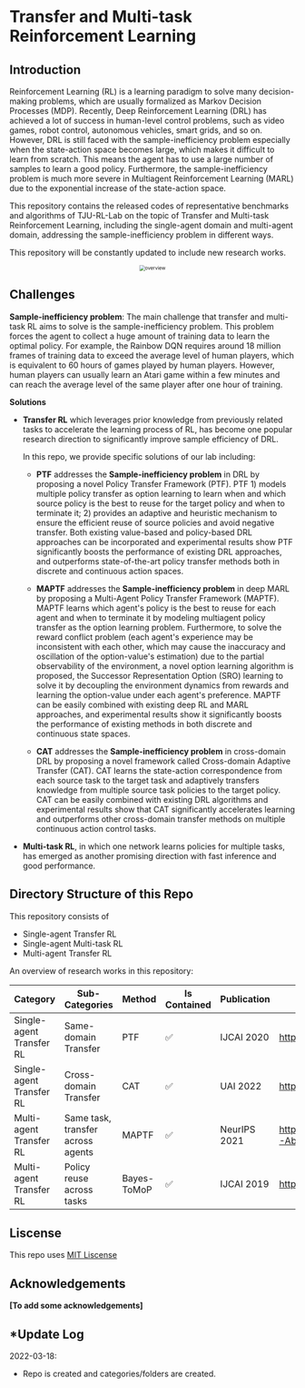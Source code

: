 # Transfer and Multi-task Reinforcement Learning

## Introduction

Reinforcement Learning (RL) is a learning paradigm to solve many decision-making problems, which are usually formalized as Markov Decision Processes (MDP). Recently, Deep Reinforcement Learning (DRL) has achieved a lot of success in human-level control problems, such as video games, robot control, autonomous vehicles, smart grids, and so on. However, DRL is still faced with the sample-inefficiency problem especially when the state-action space becomes large, which makes it difficult to learn from scratch. This means the agent has to use a large number of samples to learn a good policy. Furthermore, the sample-inefficiency problem is much more severe in Multiagent Reinforcement Learning (MARL) due to the exponential increase of the state-action space.  

This repository contains the released codes of representative benchmarks and algorithms of TJU-RL-Lab on the topic of Transfer and Multi-task Reinforcement Learning, including the single-agent domain and multi-agent domain, addressing the sample-inefficiency problem in different ways.

This repository will be constantly updated to include new research works.  

<p align="center"><img align="center" src="./assets/overview.png" alt="overview" style="zoom:60%;" /></p>

## Challenges 

**Sample-inefficiency problem**: The main challenge that transfer and multi-task RL aims to solve is the sample-inefficiency problem. This problem forces the agent to collect a huge amount of training data to learn the optimal policy. For example, the Rainbow DQN requires around 18 million frames of training data to exceed the average level of human players, which is equivalent to 60 hours of games played by human players. However, human players can usually learn an Atari game within a few minutes and can reach the average level of the same player after one hour of training. 

**Solutions**

- **Transfer RL** which leverages prior knowledge from previously related tasks to accelerate the learning process of RL, has become one popular research direction to significantly improve sample efficiency of DRL.  
  
  In this repo, we provide specific solutions of our lab including:
  * **PTF** addresses the **Sample-inefficiency problem** in DRL by proposing a novel Policy Transfer Framework (PTF). PTF 1) models multiple policy transfer as option learning to learn when and which source policy is the best to reuse for the target policy and when to terminate it; 2) provides an adaptive and heuristic mechanism to ensure the efficient reuse of source policies and avoid negative transfer. Both existing value-based and policy-based DRL approaches can be incorporated and experimental results show PTF significantly boosts the performance of existing DRL approaches, and outperforms state-of-the-art policy transfer methods both in discrete and continuous action spaces.

  * **MAPTF** addresses the **Sample-inefficiency problem** in deep MARL by proposing a Multi-Agent Policy Transfer Framework (MAPTF). MAPTF learns which agent's policy is the best to reuse for each agent and when to terminate it by modeling multiagent policy transfer as the option learning problem. Furthermore, to solve the reward conflict problem (each agent's experience may be inconsistent with each other, which may cause the inaccuracy and oscillation of the option-value's estimation) due to the partial observability of the environment, a novel option learning algorithm is proposed, the Successor Representation Option (SRO) learning to solve it by decoupling the environment dynamics from rewards and learning the option-value under each agent's preference. MAPTF can be easily combined with existing deep RL and MARL approaches, and experimental results show it significantly boosts the performance of existing methods in both discrete and continuous state spaces.

  * **CAT** addresses the **Sample-inefficiency problem** in cross-domain DRL by proposing a novel framework called Cross-domain Adaptive Transfer (CAT). CAT learns the state-action correspondence from each source task to the target task and adaptively transfers knowledge from multiple source task policies to the target policy. CAT can be easily combined with existing DRL algorithms and experimental results show that CAT significantly accelerates learning and outperforms other cross-domain transfer methods on multiple continuous action control tasks.

- **Multi-task RL**, in which one network learns policies for multiple tasks, has emerged as another promising direction with fast inference and good performance.

## Directory Structure of this Repo

This repository consists of 
 * Single-agent Transfer RL
 * Single-agent Multi-task RL
 * Multi-agent Transfer RL

An overview of research works in this repository:

| Category | Sub-Categories | Method |  Is Contained  | Publication | Link |
| ------ | ------ | ----- | --- | ------ | ------ |
| Single-agent Transfer RL | Same-domain Transfer | PTF  | :white_check_mark: |IJCAI 2020| https://dl.acm.org/doi/abs/10.5555/3491440.3491868 |
| Single-agent Transfer RL | Cross-domain Transfer| CAT  | :white_check_mark: | UAI 2022 | https://openreview.net/forum?id=ShN3hPUsce5 |
| Multi-agent Transfer RL | Same task, transfer across agents | MAPTF  | :white_check_mark: | NeurIPS 2021 | https://proceedings.neurips.cc/paper/2021/hash/8d9a6e908ed2b731fb96151d9bb94d49-Abstract.html|
| Multi-agent Transfer RL | Policy reuse across tasks | Bayes-ToMoP  | :white_check_mark: | IJCAI 2019 | https://dl.acm.org/doi/abs/10.5555/3367032.3367121|


<!--| Single-agent Transfer RL | Cross-domain Transfer| MIKT  | :x: | UAI 2020 | https://dl.acm.org/doi/abs/10.5555/3306127.3331795 |-->
<!--| Single-agent Transfer RL | Same-domain Transfer | CAPS  | :white_check_mark: |AAMAS 2019| https://dl.acm.org/doi/abs/10.5555/3306127.3331795 |-->
<!--| Multi-agent Transfer RL | Same task, transfer across agents | DVM  | :white_check_mark: | IROS 2019 | https://dl.acm.org/doi/abs/10.5555/3306127.3331795|-->


## Liscense

This repo uses [MIT Liscense](https://github.com/TJU-DRL-LAB/transfer-and-multi-task-reinforcemente-learning/blob/main/LICENSE)

## Acknowledgements

**[To add some acknowledgements]**

## *Update Log

2022-03-18:  
-  Repo is created and categories/folders are created.





